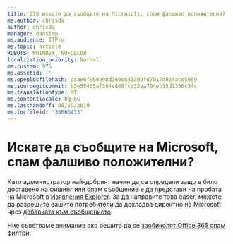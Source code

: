```yaml
---
title: 975 искате да съобщите на Microsoft, спам фалшиво положителни?
ms.author: chrisda
author: chrisda
manager: dansimp
ms.audience: ITPro
ms.topic: article
ROBOTS: NOINDEX, NOFOLLOW
localization_priority: Normal
ms.custom: 975
ms.assetid: ''
ms.openlocfilehash: dcae6f9b0a98d360e541309fd7017d864ace5959
ms.sourcegitcommit: b3e55405af384e868fcd32ea794eb15d1356c3fc
ms.translationtype: MT
ms.contentlocale: bg-BG
ms.lasthandoff: 08/29/2019
ms.locfileid: "36666433"
---
```

# <a name="would-you-like-to-report-a-spam-false-positive-to-microsoft"></a>Искате да съобщите на Microsoft, спам фалшиво положителни?

Като администратор най-добрият начин да се определи защо е било доставено на фишинг или спам съобщение е да представи на пробата на Microsoft в [Изявления Explorer](https://protection.office.com/reportsubmission). За да направите това easer, можете да разрешите вашите потребители да докладва директно на Microsoft чрез [добавката към съобщението](https://appsource.microsoft.com/product/office/WA104381180?src=office&tab=Overview).

Ние съветваме внимание ако решите да се [заобиколят Office 365 спам филтри](https://docs.microsoft.com/exchange/troubleshoot/antispam/cautions-against-bypassing-spam-filters).
